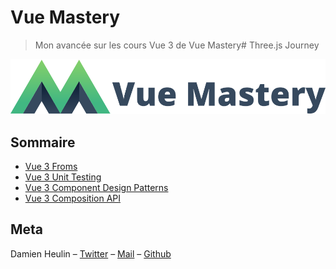 # Vue Mastery
> Mon avancée sur les cours Vue 3 de Vue Mastery# Three.js Journey

![Vue Mastery logo](./docs/vuemastery.svg)

## Sommaire
* [Vue 3 Froms](./vue-3-forms)
* [Vue 3 Unit Testing](./vue-3-unit-testing)
* [Vue 3 Component Design Patterns](./vue-3-component-design-patterns)
* [Vue 3 Composition API](./vue-3-compition-api)

## Meta
Damien Heulin – [Twitter](https://twitter.com/damien_hl) – [Mail](mailto:damienheulin87@gmail.com) – [Github](https://github.com/damien-hl)